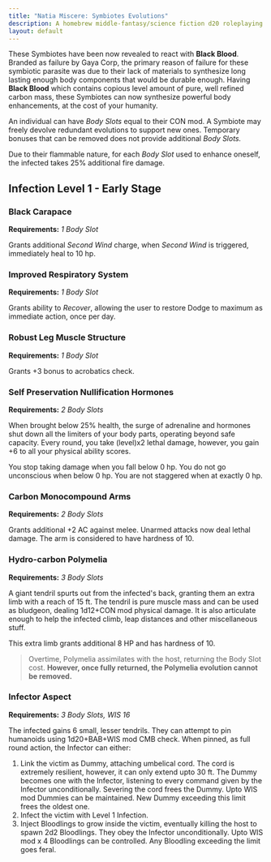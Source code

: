 ```yaml
---
title: "Natia Miscere: Symbiotes Evolutions"
description: A homebrew middle-fantasy/science fiction d20 roleplaying game system based on Pathfinder
layout: default
---
```


These Symbiotes have been now revealed to react with **Black Blood**. Branded as failure by Gaya Corp, the primary reason of failure for these symbiotic parasite was due to their lack of materials to synthesize long lasting enough body components that would be durable enough. Having **Black Blood** which contains copious level amount of pure, well refined carbon mass, these Symbiotes can now synthesize powerful body enhancements, at the cost of your humanity.

An individual can have *Body Slots* equal to their CON mod. A Symbiote may freely devolve redundant evolutions to support new ones. Temporary bonuses that can be removed does not provide additional *Body Slots.*

Due to their flammable nature, for each *Body Slot* used to enhance oneself, the infected takes 25% additional fire damage.

## Infection Level 1 - Early Stage

### Black Carapace

**Requirements:** *1 Body Slot*

Grants additional *Second Wind* charge, when *Second Wind* is triggered, immediately heal to 10 hp.

### Improved Respiratory System

**Requirements:** *1 Body Slot*

Grants ability to *Recover*, allowing the user to restore Dodge to maximum as immediate action, once per day.

### Robust Leg Muscle Structure

**Requirements:** *1 Body Slot*

Grants +3 bonus to acrobatics check.

### Self Preservation Nullification Hormones

**Requirements:** *2 Body Slots*

When brought below 25% health, the surge of adrenaline and hormones shut down all the limiters of your body parts, operating beyond safe capacity. Every round, you take (level)x2 lethal damage, however, you gain +6 to all your physical ability scores.

You stop taking damage when you fall below 0 hp. You do not go unconscious when below 0 hp. You are not staggered when at exactly 0 hp.

### Carbon Monocompound Arms

**Requirements:** *2 Body Slots*

Grants additional +2 AC against melee. Unarmed attacks now deal lethal damage. The arm is considered to have hardness of 10.

### Hydro-carbon Polymelia

**Requirements:** *3 Body Slots*

A giant tendril spurts out from the infected's back, granting them an extra limb with a reach of 15 ft. The tendril is pure muscle mass and can be used as bludgeon, dealing 1d12+CON mod physical damage. It is also articulate enough to help the infected climb, leap distances and other miscellaneous stuff.

This extra limb grants additional 8 HP and has hardness of 10.

> Overtime, Polymelia assimilates with the host, returning the Body Slot cost. **However, once fully returned, the Polymelia evolution cannot be removed.**

### Infector Aspect

**Requirements:** *3 Body Slots, WIS 16*

The infected gains 6 small, lesser tendrils. They can attempt to pin humanoids using 1d20+BAB+WIS mod CMB check. When pinned, as full round action, the Infector can either:

1. Link the victim as Dummy, attaching umbelical cord. The cord is extremely resilient, however, it can only extend upto 30 ft. The Dummy becomes one with the Infector, listening to every command given by the Infector unconditionally. Severing the cord frees the Dummy. Upto WIS mod Dummies can be maintained. New Dummy exceeding this limit frees the oldest one.
2. Infect the victim with Level 1 Infection.
3. Inject Bloodlings to grow inside the victim, eventually killing the host to spawn 2d2 Bloodlings. They obey the Infector unconditionally. Upto WIS mod x 4 Bloodlings can be controlled. Any Bloodling exceeding the limit goes feral.
